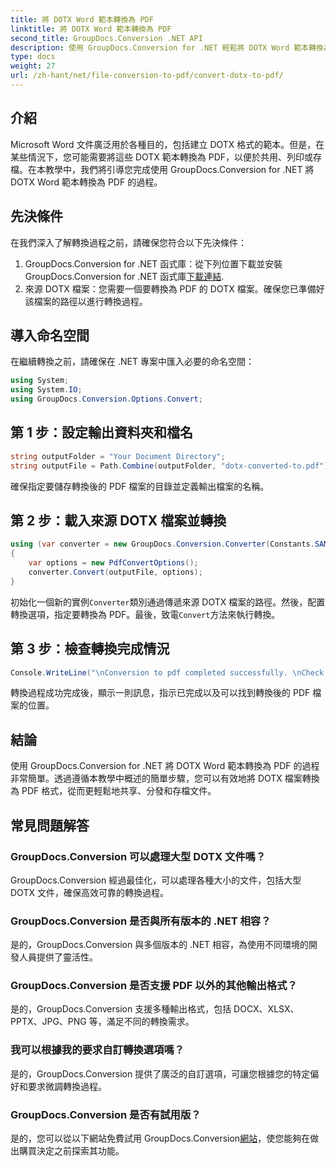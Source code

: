 ```yaml
---
title: 將 DOTX Word 範本轉換為 PDF
linktitle: 將 DOTX Word 範本轉換為 PDF
second_title: GroupDocs.Conversion .NET API
description: 使用 GroupDocs.Conversion for .NET 輕鬆將 DOTX Word 範本轉換為 PDF。簡化您的文件管理任務。
type: docs
weight: 27
url: /zh-hant/net/file-conversion-to-pdf/convert-dotx-to-pdf/
---
```

## 介紹
Microsoft Word 文件廣泛用於各種目的，包括建立 DOTX 格式的範本。但是，在某些情況下，您可能需要將這些 DOTX 範本轉換為 PDF，以便於共用、列印或存檔。在本教學中，我們將引導您完成使用 GroupDocs.Conversion for .NET 將 DOTX Word 範本轉換為 PDF 的過程。
## 先決條件
在我們深入了解轉換過程之前，請確保您符合以下先決條件：
1.  GroupDocs.Conversion for .NET 函式庫：從下列位置下載並安裝 GroupDocs.Conversion for .NET 函式庫[下載連結](https://releases.groupdocs.com/conversion/net/).
2. 來源 DOTX 檔案：您需要一個要轉換為 PDF 的 DOTX 檔案。確保您已準備好該檔案的路徑以進行轉換過程。

## 導入命名空間
在繼續轉換之前，請確保在 .NET 專案中匯入必要的命名空間：
```csharp
using System;
using System.IO;
using GroupDocs.Conversion.Options.Convert;
```

## 第 1 步：設定輸出資料夾和檔名
```csharp
string outputFolder = "Your Document Directory";
string outputFile = Path.Combine(outputFolder, "dotx-converted-to.pdf");
```
確保指定要儲存轉換後的 PDF 檔案的目錄並定義輸出檔案的名稱。
## 第 2 步：載入來源 DOTX 檔案並轉換
```csharp
using (var converter = new GroupDocs.Conversion.Converter(Constants.SAMPLE_DOTX))
{
    var options = new PdfConvertOptions();
    converter.Convert(outputFile, options);
}
```
初始化一個新的實例`Converter`類別通過傳遞來源 DOTX 檔案的路徑。然後，配置轉換選項，指定要轉換為 PDF。最後，致電`Convert`方法來執行轉換。
## 第 3 步：檢查轉換完成情況
```csharp
Console.WriteLine("\nConversion to pdf completed successfully. \nCheck output in {0}", outputFolder);
```
轉換過程成功完成後，顯示一則訊息，指示已完成以及可以找到轉換後的 PDF 檔案的位置。

## 結論
使用 GroupDocs.Conversion for .NET 將 DOTX Word 範本轉換為 PDF 的過程非常簡單。透過遵循本教學中概述的簡單步驟，您可以有效地將 DOTX 檔案轉換為 PDF 格式，從而更輕鬆地共享、分發和存檔文件。
## 常見問題解答
### GroupDocs.Conversion 可以處理大型 DOTX 文件嗎？
GroupDocs.Conversion 經過最佳化，可以處理各種大小的文件，包括大型 DOTX 文件，確保高效可靠的轉換過程。
### GroupDocs.Conversion 是否與所有版本的 .NET 相容？
是的，GroupDocs.Conversion 與多個版本的 .NET 相容，為使用不同環境的開發人員提供了靈活性。
### GroupDocs.Conversion 是否支援 PDF 以外的其他輸出格式？
是的，GroupDocs.Conversion 支援多種輸出格式，包括 DOCX、XLSX、PPTX、JPG、PNG 等，滿足不同的轉換需求。
### 我可以根據我的要求自訂轉換選項嗎？
是的，GroupDocs.Conversion 提供了廣泛的自訂選項，可讓您根據您的特定偏好和要求微調轉換過程。
### GroupDocs.Conversion 是否有試用版？
是的，您可以從以下網站免費試用 GroupDocs.Conversion[網站](https://releases.groupdocs.com/)，使您能夠在做出購買決定之前探索其功能。